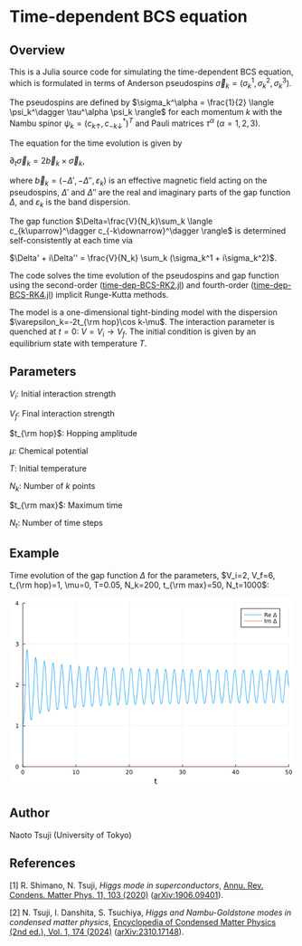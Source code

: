 # Time-dependent BCS equation

## Overview

This is a Julia source code for simulating the time-dependent BCS equation, which is formulated in terms of Anderson pseudospins $\vec{\sigma}_k = (\sigma_k^1, \sigma_k^2, \sigma_k^3)$.

The pseudospins are defined by $\sigma_k^\alpha = \frac{1}{2} \langle \psi_k^\dagger \tau^\alpha \psi_k \rangle$ for each momentum $k$ with the Nambu spinor $\psi_k = (c_{k\uparrow}, c_{-k\downarrow}^\dagger)^T$ and Pauli matrices $\tau^\alpha$ ($\alpha=1,2,3$).

The equation for the time evolution is given by

$\partial_t \vec{\sigma}_k = 2 \vec{b}_k \times \vec{\sigma}_k$,

where $\vec{b}_k=(-\Delta', -\Delta'', \varepsilon_k)$ is an effective magnetic field acting on the pseudospins, $\Delta'$ and $\Delta''$ are the real and imaginary parts of the gap function $\Delta$, and $\varepsilon_k$ is the band dispersion.

The gap function $\Delta=\frac{V}{N_k}\sum_k \langle c_{k\uparrow}^\dagger c_{-k\downarrow}^\dagger \rangle$ is determined self-consistently at each time via

$\Delta' + i\Delta'' = \frac{V}{N_k} \sum_k (\sigma_k^1 + i\sigma_k^2)$.

The code solves the time evolution of the pseudospins and gap function using the second-order ([time-dep-BCS-RK2.jl](src/time-dep-BCS-RK2.jl)) and fourth-order ([time-dep-BCS-RK4.jl](src/time-dep-BCS-RK4.jl)) implicit Runge-Kutta methods.

The model is a one-dimensional tight-binding model with the dispersion $\varepsilon_k=-2t_{\rm hop}\cos k-\mu$. The interaction parameter is quenched at $t=0$: $V=V_i \to V_f$. The initial condition is given by an equilibrium state with temperature $T$.

## Parameters

$V_i$: Initial interaction strength

$V_f$: Final interaction strength

$t_{\rm hop}$: Hopping amplitude

$\mu$: Chemical potential

$T$: Initial temperature

$N_k$: Number of $k$ points

$t_{\rm max}$: Maximum time

$N_t$: Number of time steps

## Example

Time evolution of the gap function $\Delta$ for the parameters, $V_i=2, V_f=6, t_{\rm hop}=1, \mu=0, T=0.05, N_k=200, t_{\rm max}=50, N_t=1000$:

![Delta](fig/Delta.png)

## Author

Naoto Tsuji (University of Tokyo)

## References

[1] R. Shimano, N. Tsuji, _Higgs mode in superconductors_, [Annu. Rev. Condens. Matter Phys. 11, 103 (2020)](https://www.annualreviews.org/content/journals/10.1146/annurev-conmatphys-031119-050813) ([arXiv:1906.09401](https://arxiv.org/abs/1906.09401)).

[2] N. Tsuji, I. Danshita, S. Tsuchiya, _Higgs and Nambu-Goldstone modes in condensed matter physics_, [Encyclopedia of Condensed Matter Physics (2nd ed.), Vol. 1, 174 (2024)](https://www.sciencedirect.com/science/article/pii/B9780323908009002560?via%3Dihub) ([arXiv:2310.17148](https://arxiv.org/abs/2310.17148)).

